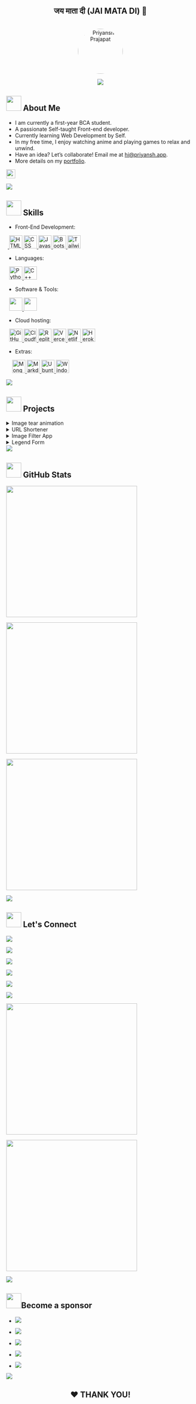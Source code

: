 <div align="center">
  <h2> जय माता दी (JAI&nbsp;MATA&nbsp;DI) 🙏 </h2>
  <br>
  <a href="https://oyepriyansh.pages.dev" target="_blank">
    <img src="https://oyepriyansh.pages.dev/pfp.png" height="120" width="120" title="Priyansh Prajapat" alt="Priyansh Prajapat" style="border-radius: 50%;">
  </a>
</div>

<p align="center"> <a href="#hi"><img src="https://oyepriyansh.pages.dev/838946.svg"></a> </p>

## <a href="#-about-me"><img src="https://oyepriyansh.pages.dev/557628352828014620.gif" width="40"></a> About Me

- I am currently a first-year BCA student.
- A passionate Self-taught Front-end developer.
- Currently learning Web Development by Self.
- In my free time, I enjoy watching anime and playing games to relax and unwind.
- Have an idea? Let’s collaborate! Email me at <a href="mailto:hi@priyansh.app" target="_blank">hi@priyansh.app</a>.
- More details on my <a href="https://oyepriyansh.pages.dev" target="_blank"> portfolio</a>.

<a href="#-about-me"><img src="https://komarev.com/ghpvc/?username=oyepriyansh&style=flat-square&color=000000" height="24px"> </a>
</div>

<a href="#-skills"> 
<img src="https://oyepriyansh.pages.dev/838764339942785051.gif"> 
</a> 

## <a href="#-skills"><img src="https://oyepriyansh.pages.dev/534756564728422850580.gif" width="40"></a> Skills


- Front-End Development:

 &nbsp;<a href="https://developer.mozilla.org/en-US/docs/Web/HTML" target="_blank"> <img src="https://oyepriyansh.pages.dev/skills/html.svg" title="HTML" width="35"> </a> <a href="https://developer.mozilla.org/en-US/docs/Web/CSS" target="_blank"> <img src="https://oyepriyansh.pages.dev/skills/css.svg" title="CSS" width="35"> </a> <a href="https://developer.mozilla.org/en-US/docs/Web/JAVASCRIPT" target="_blank"> <img src="https://oyepriyansh.pages.dev/skills/js.svg" title="Javascript" width="35"> </a> <a href="https://getbootstrap.com" target="_blank"> <img src="https://oyepriyansh.pages.dev/skills/bootstrap.svg" title="Bootstrap" width="35"> </a> <a href="https://tailwindcss.com/" target="_blank"> <img src="https://oyepriyansh.pages.dev/skills/tailwind.svg" title="Tailwind CSS" width="35"> </a>


- Languages:

 &nbsp; <a href="https://python.org" target="_blank"> <img src="https://oyepriyansh.pages.dev/skills/py.svg" tItle="Python" width="35"> </a> <a href="https://w3schools.com/cpp" target="_blank"> <img src="https://oyepriyansh.pages.dev/skills/cpp.svg" title="C++" width="35"> </a>

  
- Software & Tools:

&nbsp; <a href="https://git-scm.com" target="_blank"> <img src="https://oyepriyansh.pages.dev/skills/git.svg" width="35"> </a> <a href="https://code.visualstudio.com" target="_blank"> <img src="https://oyepriyansh.pages.dev/skills/vscode.svg" width="35"> </a>


- Cloud hosting:

&nbsp; <a href="https://pages.github.com" target="_blank"> <img src="https://oyepriyansh.pages.dev/skills/ghpages.png" title="GitHub Pages" width="35"> </a> <a href="https://pages.dev" target="_blank"> <img src="https://oyepriyansh.pages.dev/skills/cloudflare.svg" title="Cloudflare Pages" width="35"> </a> <a href="https://repl.it" target="_blank"> <img src="https://oyepriyansh.pages.dev/skills/replit.svg" title="Replit" width="35"> </a> <a href="https://vercel.app" target="_blank"> <img src="https://oyepriyansh.pages.dev/skills/vercel.svg" title="Vercel" width="35"> </a> <a href="https://netlify.app" target="_blank"> <img src="https://oyepriyansh.pages.dev/skills/netlify.svg" title="Netlify" width="35"> </a> <a href="https://heroku.com" target="_blank"> <img src="https://oyepriyansh.pages.dev/skills/heroku.svg" title="Heroku" width="35"> </a>

- Extras:

&nbsp; &nbsp; <a href="https://mongodb.com" target="_blank"> <img src="https://oyepriyansh.pages.dev/skills/mongodb.svg" title="MongoDB" width="35"> </a>
 <a href="https://www.markdownguide.org/getting-started" target="_blank"> <img src="https://oyepriyansh.pages.dev/skills/md.svg" title="Markdown" width="35"> </a> <a href="https://ubuntu.com" target="_blank"> <img src="https://oyepriyansh.pages.dev/skills/ubuntu.svg"  title="Ubuntu (Linux)" width="35"> </a>  <a href="https://www.microsoft.com/en-in/windows" target="_blank"> <img src="https://oyepriyansh.pages.dev/skills/windows.png"  title="Windows" width="35"> </a>

<a href="#-projects"> 
<img src="https://oyepriyansh.pages.dev/838764339942785051.gif"> 
</a> 

## <a href="#-projects"><img src="https://oyepriyansh.pages.dev/745716128281657445.gif" width="40"></a> Projects

<details>
  <summary> Image tear animation </summary>
  <br>

- <a href="https://oyepriyansh.github.io/image-tear-animation"><img src="https://oyepriyansh.pages.dev/5594269661517571.svg"></a>
- <a href="https://www.youtube.com/shorts/LD_lKVquclw"><img src="https://oyepriyansh.pages.dev/8850493629363773842.svg"></a>
- <a href="https://github.com/oyepriyansh/image-tear-animation"><img src="https://oyepriyansh.pages.dev/5594269661517572.svg"></a>
  
</details>

<details>
  <summary> URL Shortener </summary>
  <br>

- <a href="https://url.priyansh.app"><img src="https://oyepriyansh.pages.dev/5594269661517571.svg"></a> 
- <a href="https://github.com/oyepriyansh/url-shortener"><img src="https://oyepriyansh.pages.dev/5594269661517572.svg"></a>
  
</details>

<details>
  <summary> Image Filter App  </summary>
  <br>
  
- <a href="https://oyepriyansh.github.io/image-filter-app"><img src="https://oyepriyansh.pages.dev/5594269661517571.svg"></a>
- <a href="https://youtube.com/shorts/bgAUrcPo3YY"><img src="https://oyepriyansh.pages.dev/8850493629363773842.svg"></a>
- <a href="https://github.com/oyepriyansh/image-filter-app/"><img src="https://oyepriyansh.pages.dev/5594269661517572.svg"></a>
  
</details>

<details>
  <summary> Legend Form</summary>
  <br>
  
- <a href="https://oyepriyansh.github.io/legend-form"><img src="https://oyepriyansh.pages.dev/5594269661517571.svg"></a>
- <a href="https://www.youtube.com/shorts/2QzUf5-75r4"><img src="https://oyepriyansh.pages.dev/8850493629363773842.svg"></a>
- <a href="https://github.com/oyepriyansh/legend-form"><img src="https://oyepriyansh.pages.dev/5594269661517572.svg"></a>
  
</details>

<a href="#-github-stats"> 
<img src="https://oyepriyansh.pages.dev/838764339942785051.gif"> 
</a> 

## <a href="#-github-stats"><img src="https://oyepriyansh.pages.dev/526015297887404052.gif" width="40"></a> GitHub Stats
<a href="#-github-stats">

<a href="#-github-stats"> <img src="https://oye-priyansh.pages.dev/github_stats.svg" width="350px"> </a> 

<a href="#-github-stats"> <img src="https://github-readme-stats.vercel.app/api/top-langs/?username=oyepriyansh&layout=compact&theme=radical" width="350px"> </a> 

<!-- 
<a href="#-github-stats"> <img src="https://github-readme-stats.vercel.app/api?username=oyepriyansh&count_private=true&include_all_commits=true&hide=contribs&show_icons=true&theme=radical" width="350px"> </a>  
-->

<a href="#-github-stats"> <img src="https://streak-stats.demolab.com?user=oyepriyansh&amp;theme=radical&amp;border_radius=5&amp;fire=FF0000&amp;sideLabels=FFFFFF" width="350px"> </a> 

<a href="#-lets-connect"> 
<img src="https://oyepriyansh.pages.dev/838764339942785051.gif"> 
</a> 

## <a href="#-lets-connect"><img src="https://oyepriyansh.pages.dev/526015297887404053.gif" width="40"></a> Let's Connect 

<a href="https://instagram.com/oyepriyansh" target="_blank"> <img src="https://oyepriyansh.pages.dev/8531582654662574481.svg"> </a>

<a href="https://twitter.com/oyepriyansh" target="_blank"> <img src="https://oyepriyansh.pages.dev/8531582654662574482.svg"> </a>

<a href="https://youtube.com/@oyepriyansh" target="_blank"> <img src="https://oyepriyansh.pages.dev/8531582654662574483.svg"> </a>

<a href="https://linkedin.com/in/oyepriyansh" target="_blank"> <img src="https://oyepriyansh.pages.dev/4582284679828558.svg"> </a>

<a href="https://snapchat.com/add/oyepriyansh" target="_blank"> <img src="https://oyepriyansh.pages.dev/515226546563265.svg"> </a>

<a href="mailto:hi@priyansh.app" target="_blank"> <img src="https://oyepriyansh.pages.dev/8531582654662574484.svg"> </a>

<a href="https://discord.com/users/838764339942785051" target="_blank"> <img src="https://discord.c99.nl/widget/theme-2/838764339942785051.png" width="350px"> </a>

<a href="https://discord.com/invite/AeAjegXn6D" target="_blank"><img src="https://invidget.switchblade.xyz/AeAjegXn6D" width="350px"> 

<a href="#become-a-sponsor"> <img src="https://oyepriyansh.pages.dev/838764339942785051.gif"> </a>

## <a href="#become-a-sponsor"><img src="https://oyepriyansh.pages.dev/918555162522583050.gif" width="40"></a>Become a sponsor

- <a href="https://github.com/sponsors/oyepriyansh" target="_blank"><img src="https://oyepriyansh.pages.dev/2740203457350205452.svg"> 

- <a href="https://oyepriyansh.pages.dev/upi"><img src="https://oyepriyansh.pages.dev/2740203457350205458.svg"> 

- <a href="https://buymeacoffee.com/oyepriyansh" target="_blank"><img src="https://oyepriyansh.pages.dev/2740203457350205453.svg">

- <a href="https://ko-fi.com/oyepriyansh" target="_blank"><img src="https://oyepriyansh.pages.dev/2740203457350205454.svg"> 

- <a href="https://www.paypal.com/paypalme/oyepriyansh" target="_blank"><img src="https://oyepriyansh.pages.dev/2740203457350205455.svg"> 

<a href="#--thank-you"> <img src="https://oyepriyansh.pages.dev/838764339942785051.gif"> </a>

<h2 align="center"> ❤ THANK YOU!</h2>
